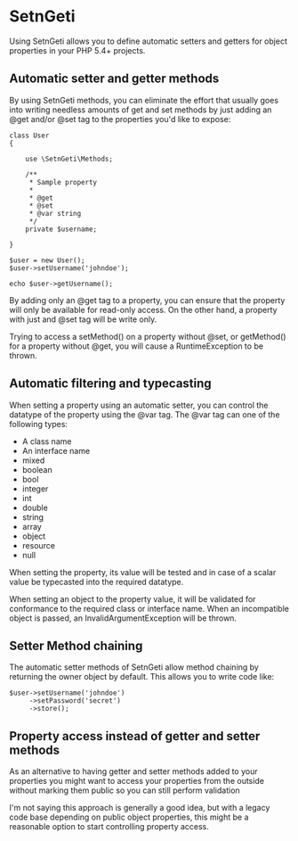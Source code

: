 # SetnGeti

Using SetnGeti allows you to define automatic setters and getters for object
properties in your PHP 5.4+ projects.

## Automatic setter and getter methods

By using SetnGeti methods, you can eliminate the effort that usually goes into
writing needless amounts of get and set methods by just adding an @get and/or
@set tag to the properties you'd like to expose:

    class User
    {

        use \SetnGeti\Methods;

        /**
         * Sample property
         *
         * @get
         * @set
         * @var string
         */
        private $username;

    }

    $user = new User();
    $user->setUsername('johndoe');

    echo $user->getUsername();

By adding only an @get tag to a property, you can ensure that the property will
only be available for read-only access. On the other hand, a property with just
and @set tag will be write only.

Trying to access a setMethod() on a property without @set, or getMethod() for a
property without @get, you will cause a RuntimeException to be thrown.

## Automatic filtering and typecasting

When setting a property using an automatic setter, you can control the datatype
of the property using the @var tag. The @var tag can one of the following
types:

* A class name
* An interface name
* mixed
* boolean
* bool
* integer
* int
* double
* string
* array
* object
* resource
* null

When setting the property, its value will be tested and in case of a scalar
value be typecasted into the required datatype.

When setting an object to the property value, it will be validated for
conformance to the required class or interface name. When an incompatible
object is passed, an InvalidArgumentException will be thrown.

## Setter Method chaining

The automatic setter methods of SetnGeti allow method chaining by returning the
owner object by default. This allows you to write code like:

    $user->setUsername('johndoe')
         ->setPassword('secret')
         ->store();

## Property access instead of getter and setter methods

As an alternative to having getter and setter methods added to your properties
you might want to access your properties from the outside without marking them
public so you can still perform validation


I'm not saying this approach is generally a good idea, but with a legacy code
base depending on public object properties, this might be a reasonable option
to start controlling property access.
